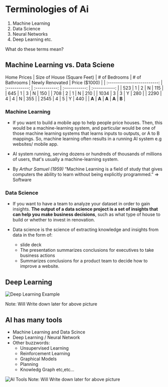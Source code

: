 # Terminologies of Ai

1. Machine Learning
2. Data Science
3. Neural Networks
4. Deep Learning etc.

What do these terms mean?

## Machine Learning vs. Data Sciene

Home Prices
| Size of House (Square Feet) | # of Bedrooms | # of Bathrooms | Newly Renovated | Price ($1000) |
| :-------------------------: | :-----------: | :-----------:  | :-----------:   | :-----------: |
|             523             |       1       |       2        |       N         |       115     |
|             645             |       1       |       3        |       N         |       150     |
|             708             |       2       |       1        |       N         |       210     |
|             1034            |       3       |       3        |       Y         |       280     |
|             2290            |       4       |       4        |       N         |       355     |
|             2545            |       4       |       5        |       Y         |       440     |
|            **A**            |     **A**     |     **A**      |     **A**       |     **B**     |

### Machine Learning

* If you want to build a mobile app to help people price houses. Then, this would be a machine-learning system, and particular would be one of those machine learning systems that learns inputs to outputs, or A to B mappings. So, machine learning often results in a running AI system e.g websites/ mobile app.

* AI system running, serving dozens or hundreds of thousands of millions of users, that's usually a machine-learning system.

* By _Arthur Samuel (1959)_ “Machine Learning is a field of study that gives computers the ability to learn without being explicitly programmed.” => Software

### Data Science

* If you want to have a team to analyze your dataset in order to gain insights. **The output of a data science project is a set of insights that can help you make business decisions**, such as what type of house to build or whether to invest in renovation.

* Data science is the science of extracting knowledge and insights from data in the form of:
  * slide deck
  * The presentation summarizes conclusions for executives to take business actions
  * Summarizes conclusions for a product team to decide how to improve a website.

## Deep Learning

![Deep Learning Example](\DeepLearning.png?raw=true "Deep Learning")

Note: Will Write down later for above picture

## AI has many tools

* Machine Learning and Data Scince
* Deep Learning /  Neural Network
* Other buzzwords:
  * Unsupervised Learning
  * Reinforcement Learning
  * Graphical Models
  * Planning
  * Knowledg Graph etc,etc...

![AI Tools](\AITools.png?raw=true "AI and related disciplines")
Note: Will Write down later for above picture